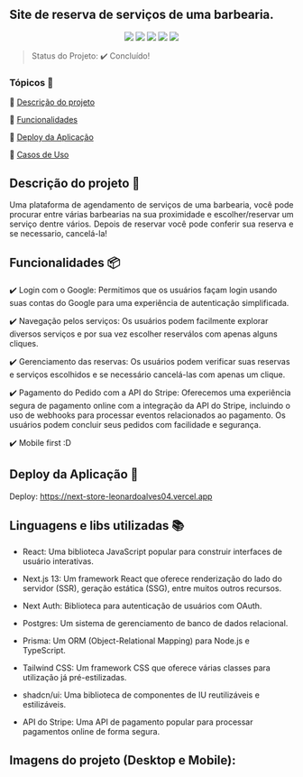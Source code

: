 ## Site de reserva de serviços de uma barbearia.
<p align="center">
  <img src="https://img.shields.io/static/v1?label=next&message=framework&color=blue&style=for-the-badge&logo=Next"/>
  <img src="https://img.shields.io/static/v1?label=vercel&message=deploy&color=blue&style=for-the-badge&logo=vercel"/>
  <img src="http://img.shields.io/static/v1?label=Tailwind&message=biblioteca&color=red&style=for-the-badge&logo=tailwind"/>
  <img src="http://img.shields.io/static/v1?label=shadcn&message=biblioteca&color=red&style=for-the-badge&logo=shadcn"/>
  <img src="http://img.shields.io/static/v1?label=Prisma&message=ORM&color=red&style=for-the-badge&logo=Prisma"/>
</p>

> Status do Projeto: :heavy_check_mark: Concluído!

### Tópicos 🔹

:small_blue_diamond: [Descrição do projeto](#descrição-do-projeto)

:small_blue_diamond: [Funcionalidades](#funcionalidades)

:small_blue_diamond: [Deploy da Aplicação](#deploy-da-aplicação-dash)

:small_blue_diamond: [Casos de Uso](#casos-de-uso-warning)

## Descrição do projeto 📝

<p align="justify">
Uma plataforma de agendamento de serviços de uma barbearia, você pode procurar entre várias barbearias na sua proximidade e escolher/reservar um serviço dentre vários. Depois de reservar você pode conferir sua reserva e se necessario, cancelá-la!

</p>

## Funcionalidades 📦

:heavy_check_mark: Login com o Google: Permitimos que os usuários façam login usando suas contas do Google para uma experiência de autenticação simplificada.

:heavy_check_mark: Navegação pelos serviços: Os usuários podem facilmente explorar diversos serviços e por sua vez escolher reserválos com apenas alguns cliques.

:heavy_check_mark: Gerenciamento das reservas: Os usuários podem verificar suas reservas e serviços escolhidos e se necessário cancelá-las com apenas um clique.

:heavy_check_mark: Pagamento do Pedido com a API do Stripe: Oferecemos uma experiência segura de pagamento online com a integração da API do Stripe, incluindo o uso de webhooks para processar eventos relacionados ao pagamento. Os usuários podem concluir seus pedidos com facilidade e segurança.

:heavy_check_mark: Mobile first :D

## Deploy da Aplicação :dash:

Deploy: https://next-store-leonardoalves04.vercel.app

## Linguagens e libs utilizadas :books:

- React: Uma biblioteca JavaScript popular para construir interfaces de usuário interativas.

- Next.js 13: Um framework React que oferece renderização do lado do servidor (SSR), geração estática (SSG), entre muitos outros recursos.

- Next Auth: Biblioteca para autenticação de usuários com OAuth.

- Postgres: Um sistema de gerenciamento de banco de dados relacional.

- Prisma: Um ORM (Object-Relational Mapping) para Node.js e TypeScript.

- Tailwind CSS: Um framework CSS que oferece várias classes para utilização já pré-estilizadas.
  
- shadcn/ui: Uma biblioteca de componentes de IU reutilizáveis e estilizáveis.

- API do Stripe: Uma API de pagamento popular para processar pagamentos online de forma segura.

## Imagens do projeto (Desktop e Mobile):

